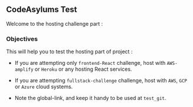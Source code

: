 ## CodeAsylums Test
Welcome to the hosting challenge part :

### Objectives

This will help you to test the hosting part of project :

- If you are attempting only `frontend-React` challenge, host with `AWS-amplify` or `Heroku` or any hosting React services.

- If you are attempting `fullstack-challenge` challenge, host with `AWS`, `GCP` or `Azure` cloud systems.

- Note the global-link, and keep it handy to be used at `test_git`.